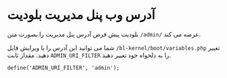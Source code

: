 # آدرس وب پنل مدیریت بلودیت
<!-- position: 3 -->

بلودیت پیش فرض آدرس پنل مدیریت را  بصورت متن `/admin/` عرضه می کند.

شما می توانید این آدرس را با ویرایش فایل `/bl-kernel/boot/variables.php` تغییر دهید. مقدار ثابت `ADMIN_URI_FILTER` را به دلخواه خود تغییر دهید.

<pre><code data-language="php">define('ADMIN_URI_FILTER', 'admin');</code></pre>

